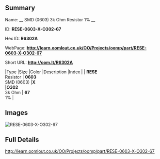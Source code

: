 

## Summary
 
Name: __ SMD (0603) 3k Ohm Resistor 1% __

ID: __RESE-0603-X-O302-67__

Hex ID: __R6302A__

WebPage: __http://learn.oomlout.co.uk/OO/Projects/oomp/part/RESE-0603-X-O302-67__

Short URL: __http://oom.lt/R6302A__


|Type   |Size   |Color   |Description   |Index   |
| __RESE__ <br>Resistor  | __0603__<br>SMD (0603)   |__X__<br>    |__O302__<br>3k Ohm    | __67__<br> 1% |


## Images
![RESE-0603-X-O302-67](http://oomlout.com/oomp-gen/parts/RESE-0603-X-O302-67/RESE-0603-X-O302-67_420.jpg)

## Full Details

 http://learn.oomlout.co.uk/OO/Projects/oomp/part/RESE-0603-X-O302-67

